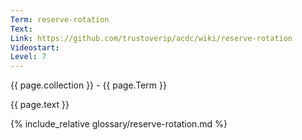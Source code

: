 ```yaml
---
Term: reserve-rotation
Text: 
Link: https://github.com/trustoverip/acdc/wiki/reserve-rotation
Videostart: 
Level: 7
---
```


{{ page.collection }} - {{ page.Term }}

   {{ page.text }}

{% include_relative glossary/reserve-rotation.md %}
